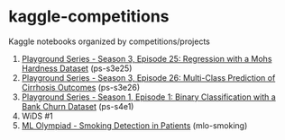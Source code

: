 # kaggle-competitions
Kaggle notebooks organized by competitions/projects

1. [Playground Series - Season 3, Episode 25: Regression with a Mohs Hardness Dataset](https://www.kaggle.com/competitions/playground-series-s3e25) (ps-s3e25)
2. [Playground Series - Season 3, Episode 26: Multi-Class Prediction of Cirrhosis Outcomes](https://www.kaggle.com/competitions/playground-series-s3e26) (ps-s3e26)
3. [Playground Series - Season 1, Episode 1: Binary Classification with a Bank Churn Dataset](https://www.kaggle.com/competitions/playground-series-s4e1) (ps-s4e1)
4. WiDS #1
5. [ML Olympiad - Smoking Detection in Patients](https://www.kaggle.com/competitions/ml-olympiad-smoking) (mlo-smoking)
